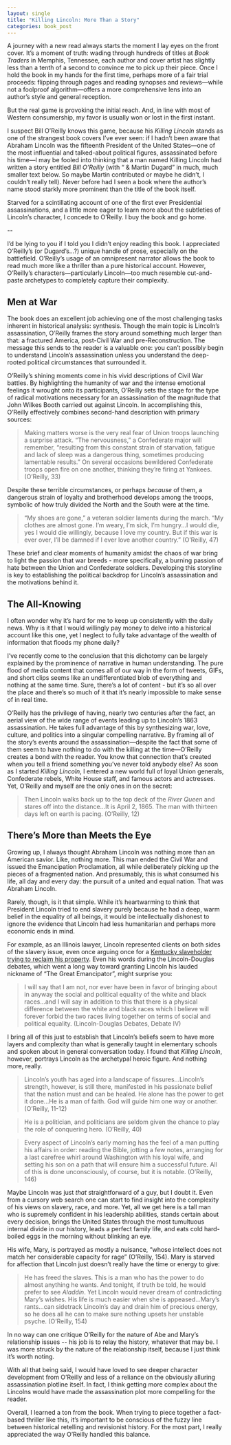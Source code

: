 ```yaml
---
layout: single
title: "Killing Lincoln: More Than a Story"
categories: book_post
---
```


A journey with a new read always starts the moment I lay eyes on the front cover. It’s a moment of truth: wading through hundreds of titles at *Book Traders* in Memphis, Tennessee, each author and cover artist has slightly less than a tenth of a second to convince me to pick up their piece. Once I hold the book in my hands for the first time, perhaps more of a fair trial proceeds: flipping through pages and reading synopses and reviews—while not a foolproof algorithm—offers a more comprehensive lens into an author’s style and general reception. 

But the real game is provoking the initial reach. And, in line with most of Western consumership, my favor is usually won or lost in the first instant. 

I suspect Bill O’Reilly knows this game, because his *Killing Lincoln* stands as one of the strangest book covers I’ve ever seen: if I hadn’t been aware that Abraham Lincoln was the fifteenth President of the United States—one of the most influential and talked-about political figures, assassinated before his time—I may be fooled into thinking that a man named Killing Lincoln had written a story entitled *Bill O’Reilly* (with “ & Martin Dugard” in much, much smaller text below. So maybe Martin contributed or maybe he didn’t, I couldn’t really tell). Never before had I seen a book where the author’s name stood starkly more prominent than the title of the book itself. 

Starved for a scintillating account of one of the first ever Presidential assassinations, and a little more eager to learn more about the subtleties of Lincoln’s character, I concede to O’Reilly. I buy the book and go home. 

--

I’d be lying to you if I told you I didn’t enjoy reading this book. I appreciated O’Reilly’s (or Dugard’s…?) unique handle of prose, especially on the battlefield. O’Reilly’s usage of an omnipresent narrator allows the book to read much more like a thriller than a pure historical account. However, O’Reilly’s characters—particularly Lincoln—too much resemble cut-and-paste archetypes to completely capture their complexity.

## Men at War 
The book does an excellent job achieving one of the most challenging tasks inherent in historical analysis: synthesis. Though the main topic is Lincoln’s assassination, O’Reilly frames the story around something much larger than that: a fractured America, post-Civil War and pre-Reconstruction. The message this sends to the reader is a valuable one: you can’t possibly begin to understand Lincoln’s assassination unless you understand the deep-rooted political circumstances that surrounded it. 

O’Reilly’s shining moments come in his vivid descriptions of Civil War battles. By highlighting the humanity of war and the intense emotional feelings it wrought onto its participants, O’Reilly sets the stage for the type of radical motivations necessary for an assassination of the magnitude that John Wilkes Booth carried out against Lincoln. In accomplishing this, O’Reilly effectively combines second-hand description with primary sources: 

> Making matters worse is the very real fear of Union troops launching a surprise attack. “The nervousness,” a Confederate major will remember, “resulting from this constant strain of starvation, fatigue and lack of sleep was a dangerous thing, sometimes producing lamentable results.” On several occasions bewildered Confederate troops open fire on one another, thinking they’re firing at Yankees. (O’Reilly, 33) 

Despite these terrible circumstances, or perhaps *because* of them, a dangerous strain of loyalty and brotherhood develops among the troops, symbolic of how truly divided the North and the South were at the time. 

> “My shoes are gone,” a veteran soldier laments during the march. “My clothes are almost gone. I’m weary, I’m sick, I’m hungry...I would die, yes I would die willingly, because I love my country. But if this war is ever over, I’ll be damned if I ever love another country.” (O’Reilly, 47) 

These brief and clear moments of humanity amidst the chaos of war bring to light the passion that war breeds - more specifically, a burning passion of hate between the Union and Confederate soldiers. Developing this storyline is key to establishing the political backdrop for Lincoln’s assassination and the motivations behind it. 

## The All-Knowing 
I often wonder why it’s hard for me to keep up consistently with the daily news. Why is it that I would willingly pay money to delve into a historical account like this one, yet I neglect to fully take advantage of the wealth of information that floods my phone daily? 

I’ve recently come to the conclusion that this dichotomy can be largely explained by the prominence of narrative in human understanding. The pure flood of media content that comes all of our way in the form of tweets, GIFs, and short clips seems like an undifferentiated blob of everything and nothing at the same time. Sure, there’s a lot of content - but it’s so all over the place and there’s so much of it that it’s nearly impossible to make sense of in real time. 

O’Reilly has the privilege of having, nearly two centuries after the fact, an aerial view of the wide range of events leading up to Lincoln’s 1863 assassination. He takes full advantage of this by synthesizing war, love, culture, and politics into a singular compelling narrative. By framing all of the story’s events around the assassination—despite the fact that some of them seem to have nothing to do with the killing at the time—O’Reilly creates a bond with the reader. You know that connection that’s created when you tell a friend something you’ve never told anybody else? As soon as I started *Killing Lincoln*, I entered a new world full of loyal Union generals, Confederate rebels, White House staff, and famous actors and actresses. Yet, O’Reilly and myself are the only ones in on the secret: 

> Then Lincoln walks back up to the top deck of the *River Queen* and stares off into the distance...It is April 2, 1865. The man with thirteen days left on earth is pacing. (O’Reilly, 12)

## There’s More than Meets the Eye 
Growing up, I always thought Abraham Lincoln was nothing more than an American savior. Like, nothing more. This man ended the Civil War and issued the Emancipation Proclamation, all while deliberately picking up the pieces of a fragmented nation. And presumably, this is what consumed his life, all day and every day: the pursuit of a united and equal nation. That was Abraham Lincoln.

Rarely, though, is it that simple. While it’s heartwarming to think that President Lincoln tried to end slavery purely because he had a deep, warm belief in the equality of all beings, it would be intellectually dishonest to ignore the evidence that Lincoln had less humanitarian and perhaps more economic ends in mind. 

For example, as an Illinois lawyer, Lincoln represented clients on both sides of the slavery issue, even once arguing once for a [Kentucky slaveholder trying to reclaim his property](https://en.wikipedia.org/wiki/Matson_Trial). Even his words during the Lincoln-Douglas debates, which went a long way toward granting Lincoln his lauded nickname of “The Great Emancipator”, might surprise you:

> I will say that I am not, nor ever have been in favor of bringing about in anyway the social and political equality of the white and black races...and I will say in addition to this that there is a physical difference between the white and black races which I believe will forever forbid the two races living together on terms of social and political equality. (Lincoln-Douglas Debates, Debate IV)

I bring all of this just to establish that Lincoln’s beliefs seem to have more layers and complexity than what is generally taught in elementary schools and spoken about in general conversation today. I found that *Killing Lincoln*, however, portrays Lincoln as the archetypal heroic figure. And nothing more, really. 

> Lincoln’s youth has aged into a landscape of fissures...Lincoln’s strength, however, is still there, manifested in his passionate belief that the nation must and can be healed. He alone has the power to get it done...He is a man of faith. God will guide him one way or another. (O’Reilly, 11-12) 

> He is a politician, and politicians are seldom given the chance to play the role of conquering hero. (O’Reilly, 40)

> Every aspect of Lincoln’s early morning has the feel of a man putting his affairs in order: reading the Bible, jotting a few notes, arranging for a last carefree whirl around Washington with his loyal wife, and setting his son on a path that will ensure him a successful future. All of this is done unconsciously, of course, but it is notable. (O’Reilly, 146)

Maybe Lincoln was just *that* straightforward of a guy, but I doubt it. Even from a cursory web search one can start to find insight into the complexity of his views on slavery, race, and more. Yet, all we get here is a tall man who is supremely confident in his leadership abilities, stands certain about every decision, brings the United States through the most tumultuous internal divide in our history, leads a perfect family life, and eats cold hard-boiled eggs in the morning without blinking an eye. 

His wife, Mary, is portrayed as mostly a nuisance, “whose intellect does not match her considerable capacity for rage” (O’Reilly, 154). Mary is starved for affection that Lincoln just doesn’t really have the time or energy to give:

> He has freed the slaves. This is a man who has the power to do almost anything he wants. And tonight, if truth be told, he would prefer to see *Aladdin*. Yet Lincoln would never dream of contradicting Mary’s wishes. His life is much easier when she is appeased...Mary’s rants...can sidetrack Lincoln’s day and drain him of precious energy, so he does all he can to make sure nothing upsets her unstable psyche. (O’Reilly, 154)

In no way can one critique O’Reilly for the nature of Abe and Mary’s relationship issues -- his job is to relay the history, whatever that may be. I was more struck by the nature of the relationship itself, because I just think it’s worth noting. 

With all that being said, I would have loved to see deeper character development from O’Reilly and less of a reliance on the obviously alluring assassination plotline itself. In fact, I think getting more complex about the Lincolns would have made the assassination plot more compelling for the reader. 

Overall, I learned a ton from the book. When trying to piece together a fact-based thriller like this, it’s important to be conscious of the fuzzy line between historical retelling and revisionist history. For the most part, I really appreciated the way O’Reilly handled this balance. 
